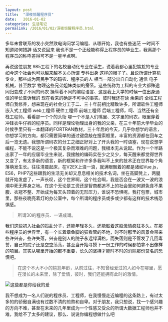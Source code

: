 ```yaml
---
layout: post
title:  "深夜惊醒程序员"
date:   2016-01-02
categories: 生活笔记
permalink: /2016/01/02/深夜惊醒程序员.html 
---
```

多年未曾联系的发小突然致电询问学习编程、从哪开始，我也有些迷茫 一时间不知道如何措辞 话又说回来 我也不是一个正经能称得上程序员的毕业生，我离那个程序员的称呼差得可不是一星半点啊。

再说这位朋友 985工程下的名校自动化专业在读生，说着我都心里犯尴尬的专业 如今这个社会也可以越来越不关心所谓 专科出身 这样的帽子了。且说所谓计算机专业，那些成为网民手下的码农、程序员的人 相当一部分出自自动化 通信 电子 机械，甚至数学 物理这些兄弟姐妹类似的旁系。这些统称为工科的专业大都殊途同归变成了不同的码农 操纵着不同的编程语言、这是我上大学的时候一位出身通信的学长告诉我的 现在看来的确是不可争的事实。彼时我还在读 余果的 全栈工程师自我修养，想来现在的社会分工于二、三十年前相比精致许多，所谓软件工程师 嵌入式工程师 web工程师 硬件工程师 前端工程师 后端工程师，呵、当然还有全栈工程师。看看那一个个的头衔 哪一个不是人们嘴里、文字里的码农，眼里穿着冲锋衣牛仔裤的程序员。同样是理论物理出身的我的父亲，在三十年前大学毕业的时候手里只有一本翻译的FORTRAN教材，三十年后的今天，几乎你想学的语言，你想学习的方向，都只需要简单的通过键盘敲在搜索框里，丰富的资源都在回车之后一览无遗。我想所谓码农的分工之细正好对上了开头我的一时语塞，现在说想学编程，不能不说这是一个极其复杂而艰难的问题，我根本无从说起。作为一个半路出家了一年的应届毕业生来说，我接触的编码实在少之又少，每天醒来都觉得世界又变了，有太多新的语言，新的框架和许许多多我叫不上来的技术正在世界每个角落萌发生长。往往清晨起床，在V2EX上浪一浪，就满眼飘着的都是诸如Vue.js，ES6，PHP7这些跟我的生活无关却又息息相关的技术名词，坐在高脚凳上，两腿就开始发虚了，一声长叹，这个世界啊，这个社会啊，我是否会在一波又一波的浪潮中死无葬身之地。在这个无论是工资还是智商都追不上的社会里如何避免食不果腹、衣冠不整、开始成为每天头顶着的无形压力，谁说不恐惧呢，我打包票，城市里，那些夜晚亮着灯的办公室中，每个所谓的程序员或多或少都有这样的技术栈恐惧感。
>所谓30的程序员、一语成谶。

我们这些初入社会的捣乱分子，还能年轻多久，还能趁着这股激情疯狂多久。在那些程序员的世界里，有一个长着章鱼脚的猫看管的圣地，时不时那里的风景会带来些许兴奋，些许失落，兴奋是别人的院子永远绿满格，而失落则是不管发了几回毒誓，自己的院子还是空空荡荡，甚至当开始寻摸下一份工作的时候都怕拿不出像样的项目。其实从哪里开始的都不重要，长久的坚持才能时不时的消除那份莫名的恐慌吧。
>在这个不大不小的尴尬年龄，从前过往，不知曾经爱过的人如今在哪里，愿在漫长的未来里，除了爱情，彼时，我们还能拥有此时的激情。


![这些都是你给我的爱](/TempBlogs/img/pictures/20160102.jpeg)

我不想成为一名人们说的程序员、工程师，在我慢慢走近编程的这条路上，有过太多的的骄傲自满也有过数不清的煎熬和自卑。对于朋友，我只想说，找一个感兴趣的方向不难，甚至在未来的几年里成为一个性感又受众的所谓大数据工程师也并不难，我给不了太多的建议，那么、说说你编程想做什么吧